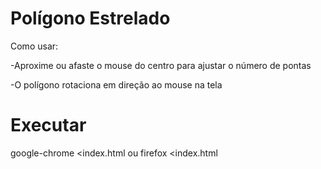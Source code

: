 # Polígono Estrelado
Como usar:

-Aproxime ou afaste o mouse do centro para ajustar o número de pontas

-O polígono rotaciona em direção ao mouse na tela
# Executar
google-chrome &lt;index.html
ou
firefox &lt;index.html